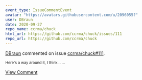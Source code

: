 ```yaml
---
event_type: IssueCommentEvent
avatar: "https://avatars.githubusercontent.com/u/2096055?"
user: DBraun
date: 2020-09-27
repo_name: ccrma/chuck
html_url: https://github.com/ccrma/chuck/issues/111
repo_url: https://github.com/ccrma/chuck
---
```


<a href='https://github.com/DBraun' target='_blank'>DBraun</a> commented on issue <a href='https://github.com/ccrma/chuck/issues/111' target='_blank'>ccrma/chuck#111</a>.

<small>Here's a way around it, I think......</small>

<a href='https://github.com/ccrma/chuck/issues/111' target='_blank'>View Comment</a>